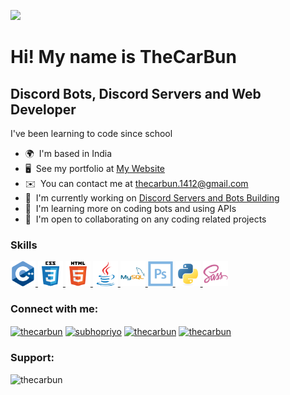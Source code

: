 ![](https://imgur.com/y19Qdts.png)


Hi! My name is TheCarBun
=================================================================================================================================

Discord Bots, Discord Servers and Web Developer
---------------------------------------

I've been learning to code since school

* 🌍  I'm based in India
* 🖥️  See my portfolio at [My Website](http://thecarbun.netlify.app/)
* ✉️  You can contact me at [thecarbun.1412@gmail.com](mailto:thecarbun.1412@gmail.com)
* 🚀  I'm currently working on [Discord Servers and Bots Building](http://discord.gg/Haqsvzmhxz)
* 🧠  I'm learning more on coding bots and using APIs
* 🤝  I'm open to collaborating on any coding related projects

### Skills

<p align="left"> <a href="https://www.w3schools.com/cpp/" target="_blank" rel="noreferrer"> <img src="https://raw.githubusercontent.com/devicons/devicon/master/icons/cplusplus/cplusplus-original.svg" alt="cplusplus" width="40" height="40"/> </a> <a href="https://www.w3schools.com/css/" target="_blank" rel="noreferrer"> <img src="https://raw.githubusercontent.com/devicons/devicon/master/icons/css3/css3-original-wordmark.svg" alt="css3" width="40" height="40"/> </a> <a href="https://www.w3.org/html/" target="_blank" rel="noreferrer"> <img src="https://raw.githubusercontent.com/devicons/devicon/master/icons/html5/html5-original-wordmark.svg" alt="html5" width="40" height="40"/> </a> <a href="https://www.java.com" target="_blank" rel="noreferrer"> <img src="https://raw.githubusercontent.com/devicons/devicon/master/icons/java/java-original.svg" alt="java" width="40" height="40"/> </a> <a href="https://www.mysql.com/" target="_blank" rel="noreferrer"> <img src="https://raw.githubusercontent.com/devicons/devicon/master/icons/mysql/mysql-original-wordmark.svg" alt="mysql" width="40" height="40"/> </a> <a href="https://www.photoshop.com/en" target="_blank" rel="noreferrer"> <img src="https://raw.githubusercontent.com/devicons/devicon/master/icons/photoshop/photoshop-line.svg" alt="photoshop" width="40" height="40"/> </a> <a href="https://www.python.org" target="_blank" rel="noreferrer"> <img src="https://raw.githubusercontent.com/devicons/devicon/master/icons/python/python-original.svg" alt="python" width="40" height="40"/> </a> <a href="https://sass-lang.com" target="_blank" rel="noreferrer"> <img src="https://raw.githubusercontent.com/devicons/devicon/master/icons/sass/sass-original.svg" alt="sass" width="40" height="40"/> </a> </p>

<h3 align="left">Connect with me:</h3>
<p align="left">
<a href="https://twitter.com/thecarbun" target="blank"><img align="center" src="https://raw.githubusercontent.com/rahuldkjain/github-profile-readme-generator/master/src/images/icons/Social/twitter.svg" alt="thecarbun" height="30" width="40" /></a>
<a href="https://linkedin.com/in/subhopriyo" target="blank"><img align="center" src="https://raw.githubusercontent.com/rahuldkjain/github-profile-readme-generator/master/src/images/icons/Social/linked-in-alt.svg" alt="subhopriyo" height="30" width="40" /></a>
<a href="https://instagram.com/thecarbun" target="blank"><img align="center" src="https://raw.githubusercontent.com/rahuldkjain/github-profile-readme-generator/master/src/images/icons/Social/instagram.svg" alt="thecarbun" height="30" width="40" /></a>
<a href="https://discord.gg/thecarbun" target="blank"><img align="center" src="https://raw.githubusercontent.com/danielcranney/readme-generator/main/public/icons/socials/discord.svg" alt="thecarbun" height="30" width="40" /></a>
</p>


<h3 align="left">Support:</h3>
<p><a href="https://ko-fi.com/thecarbun"> <img align="left" src="https://cdn.ko-fi.com/cdn/kofi3.png?v=3" height="50" width="210" alt="thecarbun" /></a></p><br><br>



